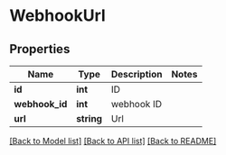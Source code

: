 # WebhookUrl

## Properties
Name | Type | Description | Notes
------------ | ------------- | ------------- | -------------
**id** | **int** | ID | 
**webhook_id** | **int** | webhook ID | 
**url** | **string** | Url | 

[[Back to Model list]](../README.md#documentation-for-models) [[Back to API list]](../README.md#documentation-for-api-endpoints) [[Back to README]](../README.md)


